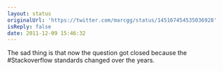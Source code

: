 ```yaml
---
layout: status
originalUrl: 'https://twitter.com/marcgg/status/145167454535036928'
isReply: false
date: 2011-12-09 15:46:32
---
```


The sad thing is that now the question got closed because the #Stackoverflow standards changed over the years.
